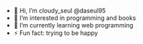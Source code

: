 - 👋 Hi, I’m cloudy_seul @daseul95
- 👀 I’m interested in programming and books
- 🌱 I’m currently learning web programming
- ⚡ Fun fact: trying to be happy


